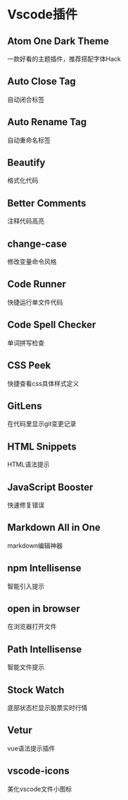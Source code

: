 # Vscode插件

## Atom One Dark Theme
一款好看的主题插件，推荐搭配字体Hack

## Auto Close Tag
自动闭合标签

## Auto Rename Tag
自动重命名标签

## Beautify
格式化代码

## Better Comments
注释代码高亮

## change-case
修改变量命令风格

## Code Runner
快捷运行单文件代码

## Code Spell Checker
单词拼写检查

## CSS Peek
快捷查看css具体样式定义

## GitLens
在代码里显示git变更记录

## HTML Snippets
HTML语法提示

## JavaScript Booster
快速修复错误

## Markdown All in One
markdown编辑神器

## npm Intellisense
智能引入提示

## open in browser
在浏览器打开文件

## Path Intellisense
智能文件提示

## Stock Watch
底部状态栏显示股票实时行情

## Vetur
vue语法提示插件

## vscode-icons
美化vscode文件小图标